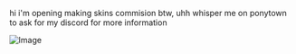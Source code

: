 hi i'm opening making skins commision btw, uhh whisper me on ponytown to ask for my discord for more information

![Image](https://github.com/user-attachments/assets/3829f645-4a81-4379-a257-30f13d33f177)
